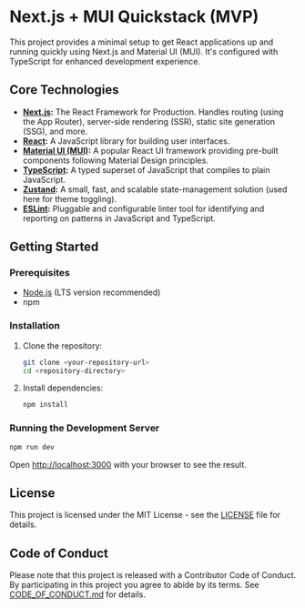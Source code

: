 # Next.js + MUI Quickstack (MVP)

This project provides a minimal setup to get React applications up and running quickly using Next.js and Material UI (MUI). It's configured with TypeScript for enhanced development experience.

## Core Technologies

*   **[Next.js](https://nextjs.org/):** The React Framework for Production. Handles routing (using the App Router), server-side rendering (SSR), static site generation (SSG), and more.
*   **[React](https://reactjs.org/):** A JavaScript library for building user interfaces.
*   **[Material UI (MUI)](https://mui.com/):** A popular React UI framework providing pre-built components following Material Design principles.
*   **[TypeScript](https://www.typescriptlang.org/):** A typed superset of JavaScript that compiles to plain JavaScript.
*   **[Zustand](https://zustand-demo.pmnd.rs/):** A small, fast, and scalable state-management solution (used here for theme toggling).
*   **[ESLint](https://eslint.org/):** Pluggable and configurable linter tool for identifying and reporting on patterns in JavaScript and TypeScript.

## Getting Started

### Prerequisites

*   [Node.js](https://nodejs.org/) (LTS version recommended)
*   npm

### Installation

1.  Clone the repository:
    ```bash
    git clone <your-repository-url>
    cd <repository-directory>
    ```
2.  Install dependencies:
    ```bash
    npm install
    ```

### Running the Development Server

```bash
npm run dev
```

Open [http://localhost:3000](http://localhost:3000) with your browser to see the result.

## License

This project is licensed under the MIT License - see the [LICENSE](LICENSE) file for details.

## Code of Conduct

Please note that this project is released with a Contributor Code of Conduct. By participating in this project you agree to abide by its terms. See [CODE_OF_CONDUCT.md](CODE_OF_CONDUCT.md) for details.
